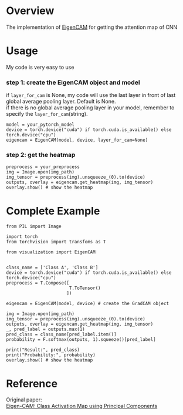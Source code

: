 # Overview
The implementation of [EigenCAM](https://arxiv.org/abs/2008.00299) for getting the attention map of CNN

# Usage
My code is very easy to use

### step 1: create the EigenCAM object and model
if `layer_for_cam` is None, my code will use the last layer in front of last global average pooling layer. Default is None.  
if there is no global average pooling layer in your model, remember to specify the `layer_for_cam`(string).
  
```
model = your_pytorch_model
device = torch.device("cuda") if torch.cuda.is_available() else torch.device("cpu") 
eigencam = EigenCAM(model, device, layer_for_cam=None)
```
### step 2: get the heatmap
```
preprocess = your_preprocess
img = Image.open(img_path)  
img_tensor = preprocess(img).unsqueeze_(0).to(device)  
outputs, overlay = eigencam.get_heatmap(img, img_tensor)
overlay.show() # show the heatmap
```

# Complete Example
```
from PIL import Image

import torch
from torchvision import transfoms as T

from visualization import EigenCAM


class_name = ['Class A', 'Class B']
device = torch.device("cuda") if torch.cuda.is_available() else torch.device("cpu")  
preprocess = T.Compose([
                        T.ToTensor()
                       ])  

eigencam = EigenCAM(model, device) # create the GradCAM object  

img = Image.open(img_path)  
img_tensor = preprocess(img).unsqueeze_(0).to(device)  
outputs, overlay = eigencam.get_heatmap(img, img_tensor)
_, pred_label = outputs.max(1)
pred_class = class_name[pred_label.item()]
probability = F.softmax(outputs, 1).squeeze()[pred_label]

print("Result:", pred_class)
print("Probability:", probability)
overlay.show() # show the heatmap
```

# Reference
Original paper:  
[Eigen-CAM: Class Activation Map using Principal Components](https://arxiv.org/abs/2008.00299)  
